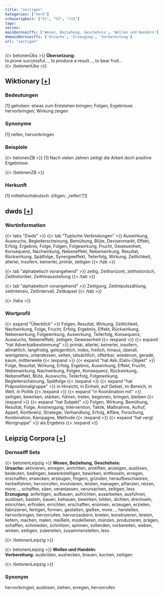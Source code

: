```yaml
---
title: "zeitigen"
kategorien: ["Verb"]
schwierigkeit: ["k1", "h3", "r15"]
tags:
series:
mainDornseiffs: ['Wesen, Beziehung, Geschehnis', 'Wollen und Handeln']
domainDornseiffs: ['Ursache', 'Erzeugung', 'Vorbereitung']
url: "zeitigen"
---
```


{{< betonenÜbs >}}
**Übersetzung:**  
to prove successful..., to produce a result..., to bear fruit...  
{{< /betonenÜbs >}}

## Wiktionary [[+](https://de.wiktionary.org/wiki/zeitigen)]

### Bedeutungen
[1] gehoben: etwas zum Entstehen bringen; Folgen, Ergebnisse hervorbringen; Wirkung zeigen  

### Synonyme
[1] reifen, hervorbringen  

### Beispiele
{{< betonenZB >}}
[1] Nach vielen Jahren zeitigt die Arbeit doch positive Ergebnisse.  

{{< /betonenZB >}}
### Herkunft
[1] mittelhochdeutsch: zītigen, „reifen“[1]  



## dwds [[+](https://www.dwds.de/wb/zeitigen)]

### Wortinformation
{{< tabs "Dwds" >}}
{{< tab "Typische Verbindungen" >}}
Auswirkung, Auswuchs, Begleiterscheinung, Bemühung, Blüte, Devisenmarkt, Effekt, Erfolg, Ergebnis, Folge, Folgen, Folgewirkung, Frucht, Gewesenheit, Konsequenz, Nachwirkung, Nebeneffekt, Nebenwirkung, Resultat, Rückwirkung, Spätfolge, Synergieeffekt, Teilerfolg, Wirkung, Zeitlichkeit, allerlei, insofern, keinerlei, primär, zeitigen
{{< /tab >}}

{{< tab "alphabetisch vorangehend" >}}
zeitig, Zeithorizont, zeithistorisch, Zeithistoriker, Zeithinausstellung
{{< /tab >}}

{{< tab "alphabetisch vorangehend" >}}
Zeitigung, Zeitimpulszählung, zeitintensiv, Zeitintervall, Zeitkapsel
{{< /tab >}}

{{< /tabs >}}

### Wortprofil
{{< expand "Überblick" >}} Folgen, Resultat, Wirkung, Zeitlichkeit, Nachwirkung, Folge, Frucht, Erfolg, Ergebnis, Effekt, Rückwirkung, Nebenwirkung, Folgewirkung, Auswirkung, Teilerfolg, Konsequenz, Auswuchs, Nebeneffekt, zeitigen, Gewesenheit {{< /expand >}}
{{< expand "hat Adverbialbestimmung" >}} primär, allerlei, keinerlei, insofern, allmählich, langfristig, gelegentlich, indes, freilich, hinaus, überall, wenigstens, unterdessen, selten, tatsächlich, offenbar, wiederum, gerade, kaum, mittlerweile {{< /expand >}}
{{< expand "hat Akk./Dativ-Objekt" >}} Folge, Resultat, Wirkung, Erfolg, Ergebnis, Auswirkung, Effekt, Frucht, Nebenwirkung, Nachwirkung, Folgen, Konsequenz, Rückwirkung, Nebeneffekt, Blüte, Auswuchs, Teilerfolg, Folgewirkung, Begleiterscheinung, Spätfolge {{< /expand >}}
{{< expand "hat Präpositionalgruppe" >}} in Hinsicht, in Einheit, auf Gebiet, im Bereich, in Welt, in Politik {{< /expand >}}
{{< expand "in Koordination mit" >}} zeitigen, bewirken, stärken, führen, treten, beginnen, bringen, bleiben {{< /expand >}}
{{< expand "hat Subjekt" >}} Folgen, Wirkung, Bemühung, Resultat, Folge, Anstrengung, Intervention, Taktik, Maßnahme, Aufruf, Appell, Konferenz, Strategie, Verhandlung, Erfolg, Affäre, Forschung, Kombination, Kampagne, Methode {{< /expand >}}
{{< expand "hat vergl. Wortgruppe" >}} als Ergebnis {{< /expand >}}

## Leipzig Corpora [[+](https://corpora.uni-leipzig.de/en/res?word=zeitigen&corpusId=deu_newscrawl-public_2018)]

### Dornseiff Sets
{{< betonenLeipzig >}}
**Wesen, Beziehung, Geschehnis:**  
**Ursache:** aktivieren, anregen, anrichten, anstiften, anzeigen, auslösen, bedeuten, bedingen, bewerkstelligen, bewirken, entfesseln, erregen, erschaffen, erwecken, erzeugen, fingern, gründen, heraufbeschwören, herbeiführen, hervorrufen, involvieren, leisten, managen, pflanzen, reizen, more..., schaffen, säen, veranlassen, verursachen, zeitigen, less  
**Erzeugung:** anfertigen, aufbauen, aufrichten, ausarbeiten, ausführen, auslösen, basteln, bauen, behauen, bewirken, bilden, dichten, drechseln, einrichten, erfinden, errichten, erschaffen, ersinnen, erzeugen, erzielen, fabrizieren, fertigen, formen, gestalten, gießen, more..., herstellen, hervorbringen, hervorrufen, hervorzaubern, kneten, konstruieren, leisten, liefern, machen, malen, meißeln, modellieren, münzen, produzieren, prägen, schaffen, schmieden, schnitzen, spinnen, vollenden, vorbereiten, weben, wirken, zeitigen, zubereiten, zusammenstellen, less  

{{< /betonenLeipzig >}}


{{< betonenLeipzig >}}
**Wollen und Handeln:**  
**Vorbereitung:** ausbrüten, aushecken, brauen, kochen, zeitigen  

{{< /betonenLeipzig >}}

### Synonym
hervorbringen, auslösen, ziehen, erregen, hervorrufen

